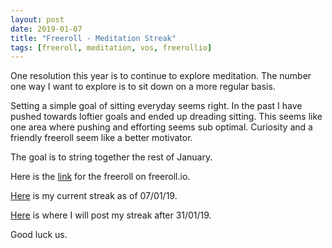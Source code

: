 ```yaml
---
layout: post
date: 2019-01-07
title: "Freeroll - Meditation Streak"
tags: [freeroll, meditation, vos, freerollio]
---
```


One resolution this year is to continue to explore meditation.
The number one way I want to explore is to sit down on a more regular basis.

Setting a simple goal of sitting everyday seems right.
In the past I have pushed towards loftier goals and ended up dreading sitting.
This seems like one area where pushing and efforting seems sub optimal.
Curiosity and a friendly freeroll seem like a better motivator.

The goal is to string together the rest of January.

Here is the [link](https://freerollio.github.io/#0x6d73f296bbfd34589925acddf0d0e9fcebb0723a327f68d63d5d0c0e43fa0d9f) for the freeroll on freeroll.io.

[Here](https://drive.google.com/file/d/1-NB--uXIAu98iBTQUxaljHtol57G57hT/view?usp=sharing) is my current streak as of 07/01/19.

[Here](https://drive.google.com/file/d/1oYOaF_cQr5EAN_cMPUP2M5gR4lfLNT-4/view?usp=sharing) is where I will post my streak after 31/01/19.

Good luck us.
